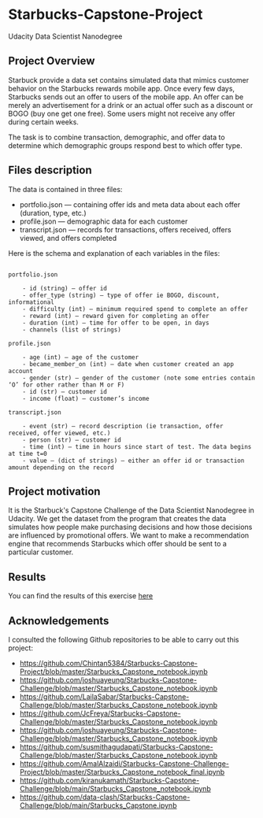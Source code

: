 # Starbucks-Capstone-Project
Udacity Data Scientist Nanodegree

## Project Overview
Starbuck provide a data set contains simulated data that mimics customer behavior on the Starbucks rewards mobile app. Once every few days, Starbucks sends out an offer to users of the mobile app. An offer can be merely an advertisement for a drink or an actual offer such as a discount or BOGO (buy one get one free). Some users might not receive any offer during certain weeks.

The task is to combine transaction, demographic, and offer data to determine which demographic groups respond best to which offer type.


## Files description
The data is contained in three files:

- portfolio.json — containing offer ids and meta data about each offer (duration, type, etc.)
- profile.json — demographic data for each customer
- transcript.json — records for transactions, offers received, offers viewed, and offers completed

Here is the schema and explanation of each variables in the files:
```

portfolio.json

	- id (string) — offer id
	- offer_type (string) — type of offer ie BOGO, discount, informational
	- difficulty (int) — minimum required spend to complete an offer
	- reward (int) — reward given for completing an offer
	- duration (int) — time for offer to be open, in days
	- channels (list of strings)

profile.json

	- age (int) — age of the customer
	- became_member_on (int) — date when customer created an app account
	- gender (str) — gender of the customer (note some entries contain ‘O’ for other rather than M or F)
	- id (str) — customer id
	- income (float) — customer’s income

transcript.json

	- event (str) — record description (ie transaction, offer received, offer viewed, etc.)
	- person (str) — customer id
	- time (int) — time in hours since start of test. The data begins at time t=0
	- value — (dict of strings) — either an offer id or transaction amount depending on the record
```

## Project motivation
It is the Starbuck's Capstone Challenge of the Data Scientist Nanodegree in Udacity. We get the dataset from the program that creates the data simulates how people make purchasing decisions and how those decisions are influenced by promotional offers. We want to make a recommendation engine that recommends Starbucks which offer should be sent to a particular customer.

## Results
You can find the results of this exercise [here](https://medium.com/@dvgarciah/how-is-the-behavior-of-customers-within-the-mobile-rewards-application-87c6cd3d1554) 

## Acknowledgements
I consulted the following Github repositories to be able to carry out this project:

- https://github.com/Chintan5384/Starbucks-Capstone-Project/blob/master/Starbucks_Capstone_notebook.ipynb
- https://github.com/joshuayeung/Starbucks-Capstone-Challenge/blob/master/Starbucks_Capstone_notebook.ipynb
- https://github.com/LailaSabar/Starbucks-Capstone-Challenge/blob/master/Starbucks_Capstone_notebook.ipynb
- https://github.com/JcFreya/Starbucks-Capstone-Challenge/blob/master/Starbucks_Capstone_notebook.ipynb
- https://github.com/joshuayeung/Starbucks-Capstone-Challenge/blob/master/Starbucks_Capstone_notebook.ipynb
- https://github.com/susmithagudapati/Starbucks-Capstone-Challenge/blob/master/Starbucks_Capstone_notebook.ipynb
- https://github.com/AmalAlzaidi/Starbucks-Capstone-Challenge-Project/blob/master/Starbucks_Capstone_notebook_final.ipynb
- https://github.com/kiranukamath/Starbucks-Capstone-Challenge/blob/main/Starbucks_Capstone_notebook.ipynb
- https://github.com/data-clash/Starbucks-Capstone-Challenge/blob/main/Starbucks_Capstone.ipynb
